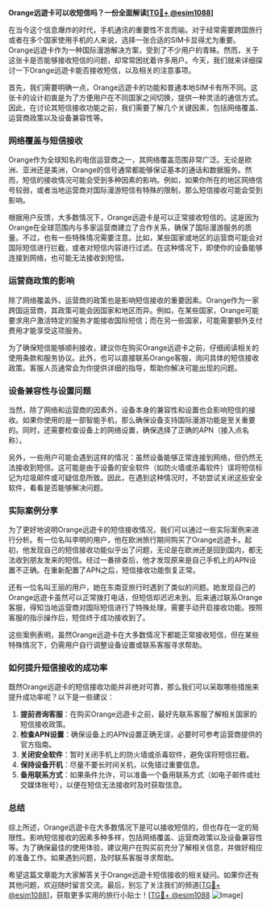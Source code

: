 **Orange远遊卡可以收短信吗？一份全面解读[[TG💪+ @esim1088](https://t.me/s/esim1088)]**

在当今这个信息爆炸的时代，手机通讯的重要性不言而喻。对于经常需要跨国旅行或者在多个国家使用手机的人来说，选择一张合适的SIM卡显得尤为重要。Orange远遊卡作为一种国际漫游解决方案，受到了不少用户的青睐。然而，关于这张卡是否能够接收短信的问题，却常常困扰着许多用户。今天，我们就来详细探讨一下Orange远遊卡能否接收短信，以及相关的注意事项。

首先，我们需要明确一点，Orange远遊卡的功能和普通本地SIM卡有所不同。这张卡的设计初衷是为了方便用户在不同国家之间切换，提供一种灵活的通信方式。因此，在讨论其短信接收功能之前，我们需要了解几个关键因素，包括网络覆盖、运营商政策以及设备兼容性等。

### **网络覆盖与短信接收**

Orange作为全球知名的电信运营商之一，其网络覆盖范围非常广泛。无论是欧洲、亚洲还是美洲，Orange的信号通常都能够保证基本的通话和数据服务。然而，短信的接收情况可能会受到多种因素的影响。例如，如果你所在的地区网络信号较弱，或者当地运营商对国际漫游短信有特殊的限制，那么短信接收可能会受到影响。

根据用户反馈，大多数情况下，Orange远遊卡是可以正常接收短信的。这是因为Orange在全球范围内与多家运营商建立了合作关系，确保了国际漫游服务的质量。不过，也有一些特殊情况需要注意。比如，某些国家或地区的运营商可能会对国际短信进行拦截，或者对短信内容进行过滤。在这种情况下，即使你的设备能够连接到网络，也可能无法接收到短信。

### **运营商政策的影响**

除了网络覆盖外，运营商的政策也是影响短信接收的重要因素。Orange作为一家跨国运营商，其政策可能会因国家和地区而异。例如，在某些国家，Orange可能要求用户激活特定的服务才能接收国际短信；而在另一些国家，可能需要额外支付费用才能享受这项服务。

为了确保短信能够顺利接收，建议你在购买Orange远遊卡之前，仔细阅读相关的使用条款和服务协议。此外，也可以直接联系Orange客服，询问具体的短信接收政策。客服人员通常会为你提供详细的指导，帮助你解决可能出现的问题。

### **设备兼容性与设置问题**

当然，除了网络和运营商的因素外，设备本身的兼容性和设置也会影响短信的接收。如果你使用的是一部智能手机，那么确保设备支持国际漫游功能是至关重要的。同时，还需要检查设备上的网络设置，确保选择了正确的APN（接入点名称）。

另外，一些用户可能会遇到这样的情况：虽然设备能够正常连接到网络，但仍然无法接收到短信。这可能是由于设备的安全软件（如防火墙或杀毒软件）误将短信标记为垃圾邮件或可疑信息所致。因此，在遇到这种情况时，不妨尝试关闭这些安全软件，看看是否能够解决问题。

### **实际案例分享**

为了更好地说明Orange远遊卡的短信接收情况，我们可以通过一些实际案例来进行分析。有一位名叫李明的用户，他在欧洲旅行期间购买了Orange远遊卡。起初，他发现自己的短信接收功能似乎出了问题，无论是在欧洲还是回到国内，都无法收到朋友发来的短信。经过一番排查后，他才发现原来是自己手机上的APN设置不正确。在重新配置了APN之后，短信接收功能恢复正常。

还有一位名叫王丽的用户，她在东南亚旅行时遇到了类似的问题。她发现自己的Orange远遊卡虽然可以正常拨打电话，但短信却迟迟未到。后来通过联系Orange客服，得知当地运营商对国际短信进行了特殊处理，需要手动开启接收功能。按照客服的指示操作后，短信终于成功接收到了。

这些案例表明，虽然Orange远遊卡在大多数情况下都能正常接收短信，但在某些特殊情况下，仍需用户自行调整设备设置或联系客服寻求帮助。

### **如何提升短信接收的成功率**

既然Orange远遊卡的短信接收功能并非绝对可靠，那么我们可以采取哪些措施来提升成功率呢？以下是一些建议：

1. **提前咨询客服**：在购买Orange远遊卡之前，最好先联系客服了解相关国家的短信接收政策。
2. **检查APN设置**：确保设备上的APN设置正确无误，必要时可参考运营商提供的官方指南。
3. **关闭安全软件**：暂时关闭手机上的防火墙或杀毒软件，避免误将短信拦截。
4. **保持设备开机**：尽量不要长时间关机，以免错过重要信息。
5. **备用联系方式**：如果条件允许，可以准备一个备用联系方式（如电子邮件或社交媒体账号），以便在短信无法接收时及时获取信息。

### **总结**

综上所述，Orange远遊卡在大多数情况下是可以接收短信的，但也存在一定的局限性。影响短信接收的因素多种多样，包括网络覆盖、运营商政策以及设备兼容性等。为了确保最佳的使用体验，建议用户在购买前充分了解相关信息，并做好相应的准备工作。如果遇到问题，及时联系客服寻求帮助。

希望这篇文章能为大家解答关于Orange远遊卡短信接收的相关疑问。如果你还有其他问题，欢迎随时留言交流。最后，别忘了关注我们的频道[[TG💪+ @esim1088](https://t.me/s/esim1088)]，获取更多实用的旅行小贴士！[[TG💪+ @esim1088](https://t.me/s/esim1088) ![Image](https://i.postimg.cc/4NQfJmqS/Snipaste-2025-05-13-00-14-12.png)]